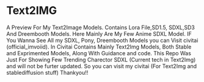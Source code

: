 # Text2IMG
A Preview For My Text2Image Models. Contains Lora File,SD1.5, SDXL,SD3 And Dreembooth Models. Here Mainly Are My Few Anime SDXL Model. IF You Wanna See All my SDXL, Pony, Dreembooth Models you can Visit civitai (official_imvoiid). In Civitai Contains Mainly Text2Img Models, Both Stable and Exprimented Models, Along With Guidance and code. This Repo Was Just For Showing Few Trending Charector SDXL (Current tech in Text2Img) and will not be furter updated. So you can visit my civitai (For Text2Img and stablediffusion stuff) Thankyou!! 
